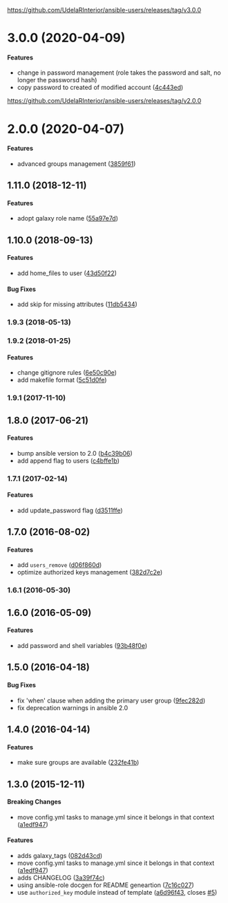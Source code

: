 <a name="3.0.0">https://github.com/UdelaRInterior/ansible-users/releases/tag/v3.0.0</a>
# 3.0.0 (2020-04-09)

#### Features

* change in password management (role takes the password and salt, no longer the passworsd hash)
* copy password to created of modified account ([4c443ed](https://github.com/UdelaRInterior/ansible-users/tree/4c443edc54ebd8e1645cc29cda8fbe1090baf172/))


<a name="2.0.0">https://github.com/UdelaRInterior/ansible-users/releases/tag/v2.0.0</a>
# 2.0.0 (2020-04-07)

#### Features

* advanced groups management ([3859f61](https://github.com/UdelaRInterior/ansible-users/blob/3859f61c36c3659dbe8709ebf4422ba6bda2eb13/))

<a name="1.11.0"></a>
## 1.11.0 (2018-12-11)

#### Features

*   adopt galaxy role name ([55a97e7d](https://github.com/weareinteractive/ansible-users/commit/55a97e7da4444af230a1621e7cd68ed80ec41a3a))

<a name="1.10.0"></a>
## 1.10.0 (2018-09-13)

#### Features

*   add home_files to user ([43d50f22](https://github.com/weareinteractive/ansible-users/commit/43d50f2265958889b1f73dd4fd8da3fbaeb42d1b))

#### Bug Fixes

*   add skip for missing attributes ([11db5434](https://github.com/weareinteractive/ansible-users/commit/11db5434588e868b76d16404b242d2731333b966))

<a name="1.9.3"></a>
### 1.9.3 (2018-05-13)

<a name="1.9.2"></a>
### 1.9.2 (2018-01-25)

#### Features

*   change gitignore rules ([6e50c90e](https://github.com/weareinteractive/ansible-users/commit/6e50c90e2d7a43392492bb0a9e662dd5f3da6188))
*   add makefile format ([5c51d0fe](https://github.com/weareinteractive/ansible-users/commit/5c51d0fe1d99240a95dbfa791da62de3e2c57ab6))

<a name="1.9.1"></a>
### 1.9.1 (2017-11-10)

<a name="1.8.0"></a>
## 1.8.0 (2017-06-21)

#### Features

*   bump ansible version to 2.0 ([b4c39b06](https://github.com/weareinteractive/ansible-users/commit/b4c39b0653ac425a34b5162af0309465cd7284c8))
*   add append flag to users ([c4bffe1b](https://github.com/weareinteractive/ansible-users/commit/c4bffe1b7cc44d557b2b88ac1925f19c92f85f6d))

<a name="1.7.1"></a>
### 1.7.1 (2017-02-14)

#### Features

*   add update_password flag ([d3511ffe](https://github.com/weareinteractive/ansible-users/commit/d3511ffee448b691965ad4b976a7b32e7dc8824d))

<a name="1.7.0"></a>
## 1.7.0 (2016-08-02)

#### Features

*   add `users_remove` ([d06f860d](https://github.com/weareinteractive/ansible-users/commit/d06f860d064da9115331224ec16fcfe5db91fa82))
*   optimize authorized keys management ([382d7c2e](https://github.com/weareinteractive/ansible-users/commit/382d7c2e9f7edc987c2f8b0679fc27cdfdc9c6b6))

<a name="1.6.1"></a>
### 1.6.1 (2016-05-30)

<a name="1.6.0"></a>
## 1.6.0 (2016-05-09)

#### Features

*   add password and shell variables ([93b48f0e](https://github.com/weareinteractive/ansible-users/commit/93b48f0eb0e9c547717a5679f9dbc14a18d32b17))

<a name="1.5.0"></a>
## 1.5.0 (2016-04-18)

#### Bug Fixes

*   fix 'when' clause when adding the primary user group ([9fec282d](https://github.com/weareinteractive/ansible-users/commit/9fec282d4635eeb808837c4ce9ddfed25ce7bffd))
*   fix deprecation warnings in ansible 2.0

<a name="1.4.0"></a>
## 1.4.0 (2016-04-14)

#### Features

*   make sure groups are available ([232fe41b](https://github.com/weareinteractive/ansible-users/commit/232fe41b47372177492789e7a9f1ee5bb851de2e))

<a name="1.3.0"></a>
## 1.3.0 (2015-12-11)

#### Breaking Changes

*   move config.yml tasks to manage.yml since it belongs in that context ([a1edf947](https://github.com/weareinteractive/ansible-users/commit/a1edf94719275b4f204105807ee32d21dd3319d2))

#### Features

*   adds galaxy_tags ([082d43cd](https://github.com/weareinteractive/ansible-users/commit/082d43cd4cadbfacb9e6c57e54dfdf3d17f31db8))
*   move config.yml tasks to manage.yml since it belongs in that context ([a1edf947](https://github.com/weareinteractive/ansible-users/commit/a1edf94719275b4f204105807ee32d21dd3319d2))
*   adds CHANGELOG ([3a39f74c](https://github.com/weareinteractive/ansible-users/commit/3a39f74cb6ba1bea4fda7483122bae889ac6251e))
*   using ansible-role docgen for README geneartion ([7c16c027](https://github.com/weareinteractive/ansible-users/commit/7c16c02716a65af4e90916bf88bf0083a5a902d1))
*   use `authorized_key` module instead of template ([a6d96f43](https://github.com/weareinteractive/ansible-users/commit/a6d96f4358e601c9c634b43629e8e9304f0e395e), closes [#5](https://github.com/weareinteractive/ansible-users/issues/5))
